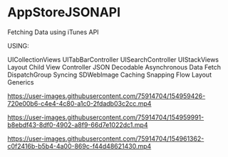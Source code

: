 # AppStoreJSONAPI
Fetching Data using iTunes API

USING:

UICollectionViews
UITabBarController
UISearchController
UIStackViews Layout
Child View Controller
JSON Decodable
Asynchronous Data Fetch
DispatchGroup Syncing
SDWebImage Caching
Snapping Flow Layout
Generics


https://user-images.githubusercontent.com/75914704/154959426-720e00b6-c4e4-4c80-a1c0-2fdadb03c2cc.mp4

https://user-images.githubusercontent.com/75914704/154959991-b8ebdf43-8df0-4902-a8f9-66d7e1022dc1.mp4

https://user-images.githubusercontent.com/75914704/154961362-c0f2416b-b5b4-4a00-869c-f44d48621430.mp4

